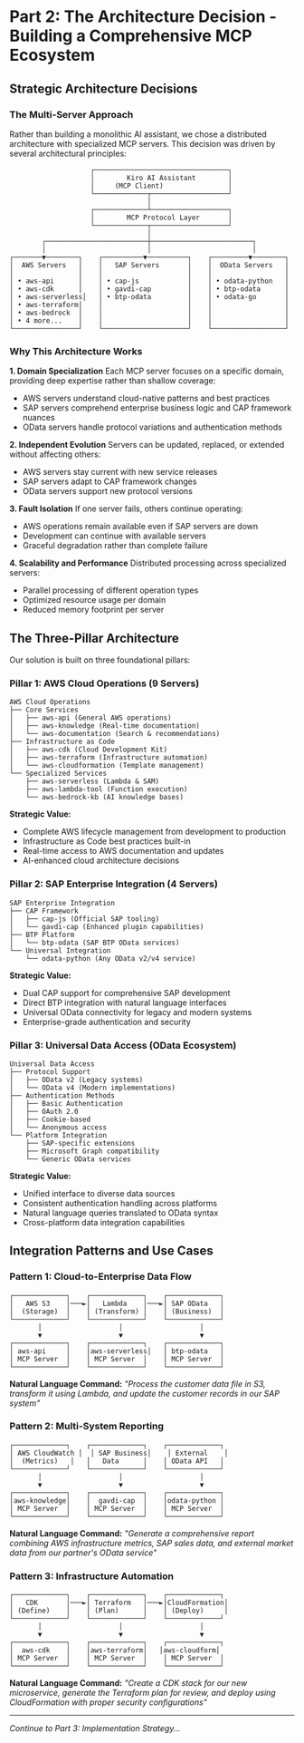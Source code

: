 # Part 2: The Architecture Decision - Building a Comprehensive MCP Ecosystem

## Strategic Architecture Decisions

### The Multi-Server Approach

Rather than building a monolithic AI assistant, we chose a distributed architecture with specialized MCP servers. This decision was driven by several architectural principles:

```
                    ┌─────────────────────────────────┐
                    │        Kiro AI Assistant        │
                    │     (MCP Client)                │
                    └─────────────┬───────────────────┘
                                  │
                    ┌─────────────┴───────────────────┐
                    │        MCP Protocol Layer       │
                    └─────────────┬───────────────────┘
                                  │
        ┌─────────────────────────┼─────────────────────────┐
        │                         │                         │
┌───────▼────────┐    ┌──────────▼──────────┐    ┌─────────▼────────┐
│  AWS Servers   │    │   SAP Servers       │    │  OData Servers   │
│                │    │                     │    │                  │
│ • aws-api      │    │ • cap-js            │    │ • odata-python   │
│ • aws-cdk      │    │ • gavdi-cap         │    │ • btp-odata      │
│ • aws-serverless│   │ • btp-odata         │    │ • odata-go       │
│ • aws-terraform│    │                     │    │                  │
│ • aws-bedrock  │    │                     │    │                  │
│ • 4 more...    │    │                     │    │                  │
└────────────────┘    └─────────────────────┘    └──────────────────┘
```

### Why This Architecture Works

**1. Domain Specialization**
Each MCP server focuses on a specific domain, providing deep expertise rather than shallow coverage:
- AWS servers understand cloud-native patterns and best practices
- SAP servers comprehend enterprise business logic and CAP framework nuances
- OData servers handle protocol variations and authentication methods

**2. Independent Evolution**
Servers can be updated, replaced, or extended without affecting others:
- AWS servers stay current with new service releases
- SAP servers adapt to CAP framework changes
- OData servers support new protocol versions

**3. Fault Isolation**
If one server fails, others continue operating:
- AWS operations remain available even if SAP servers are down
- Development can continue with available servers
- Graceful degradation rather than complete failure

**4. Scalability and Performance**
Distributed processing across specialized servers:
- Parallel processing of different operation types
- Optimized resource usage per domain
- Reduced memory footprint per server

## The Three-Pillar Architecture

Our solution is built on three foundational pillars:

### Pillar 1: AWS Cloud Operations (9 Servers)

```
AWS Cloud Operations
├── Core Services
│   ├── aws-api (General AWS operations)
│   ├── aws-knowledge (Real-time documentation)
│   └── aws-documentation (Search & recommendations)
├── Infrastructure as Code
│   ├── aws-cdk (Cloud Development Kit)
│   ├── aws-terraform (Infrastructure automation)
│   └── aws-cloudformation (Template management)
└── Specialized Services
    ├── aws-serverless (Lambda & SAM)
    ├── aws-lambda-tool (Function execution)
    └── aws-bedrock-kb (AI knowledge bases)
```

**Strategic Value:**
- Complete AWS lifecycle management from development to production
- Infrastructure as Code best practices built-in
- Real-time access to AWS documentation and updates
- AI-enhanced cloud architecture decisions

### Pillar 2: SAP Enterprise Integration (4 Servers)

```
SAP Enterprise Integration
├── CAP Framework
│   ├── cap-js (Official SAP tooling)
│   └── gavdi-cap (Enhanced plugin capabilities)
├── BTP Platform
│   └── btp-odata (SAP BTP OData services)
└── Universal Integration
    └── odata-python (Any OData v2/v4 service)
```

**Strategic Value:**
- Dual CAP support for comprehensive SAP development
- Direct BTP integration with natural language interfaces
- Universal OData connectivity for legacy and modern systems
- Enterprise-grade authentication and security

### Pillar 3: Universal Data Access (OData Ecosystem)

```
Universal Data Access
├── Protocol Support
│   ├── OData v2 (Legacy systems)
│   └── OData v4 (Modern implementations)
├── Authentication Methods
│   ├── Basic Authentication
│   ├── OAuth 2.0
│   ├── Cookie-based
│   └── Anonymous access
└── Platform Integration
    ├── SAP-specific extensions
    ├── Microsoft Graph compatibility
    └── Generic OData services
```

**Strategic Value:**
- Unified interface to diverse data sources
- Consistent authentication handling across platforms
- Natural language queries translated to OData syntax
- Cross-platform data integration capabilities

## Integration Patterns and Use Cases

### Pattern 1: Cloud-to-Enterprise Data Flow

```
┌─────────────┐    ┌─────────────┐    ┌─────────────┐
│   AWS S3    │───►│   Lambda    │───►│ SAP OData   │
│  (Storage)  │    │ (Transform) │    │ (Business)  │
└─────────────┘    └─────────────┘    └─────────────┘
       │                   │                   │
       ▼                   ▼                   ▼
┌─────────────┐    ┌─────────────┐    ┌─────────────┐
│ aws-api     │    │aws-serverless│   │ btp-odata   │
│ MCP Server  │    │ MCP Server  │    │ MCP Server  │
└─────────────┘    └─────────────┘    └─────────────┘
```

**Natural Language Command:**
*"Process the customer data file in S3, transform it using Lambda, and update the customer records in our SAP system"*

### Pattern 2: Multi-System Reporting

```
┌─────────────┐    ┌─────────────┐    ┌─────────────┐
│ AWS CloudWatch │  │ SAP Business│    │ External    │
│  (Metrics)   │   │   Data      │    │ OData API   │
└─────────────┘    └─────────────┘    └─────────────┘
       │                   │                   │
       ▼                   ▼                   ▼
┌─────────────┐    ┌─────────────┐    ┌─────────────┐
│aws-knowledge│    │  gavdi-cap  │    │odata-python │
│ MCP Server  │    │ MCP Server  │    │ MCP Server  │
└─────────────┘    └─────────────┘    └─────────────┘
```

**Natural Language Command:**
*"Generate a comprehensive report combining AWS infrastructure metrics, SAP sales data, and external market data from our partner's OData service"*

### Pattern 3: Infrastructure Automation

```
┌─────────────┐    ┌─────────────┐    ┌─────────────┐
│   CDK       │───►│ Terraform   │───►│CloudFormation│
│ (Define)    │    │ (Plan)      │    │ (Deploy)     │
└─────────────┘    └─────────────┘    └─────────────┘
       │                   │                   │
       ▼                   ▼                   ▼
┌─────────────┐    ┌─────────────┐    ┌─────────────┐
│  aws-cdk    │    │aws-terraform│   │aws-cloudform│
│ MCP Server  │    │ MCP Server  │    │ MCP Server  │
└─────────────┘    └─────────────┘    └─────────────┘
```

**Natural Language Command:**
*"Create a CDK stack for our new microservice, generate the Terraform plan for review, and deploy using CloudFormation with proper security configurations"*

---

*Continue to Part 3: Implementation Strategy...*